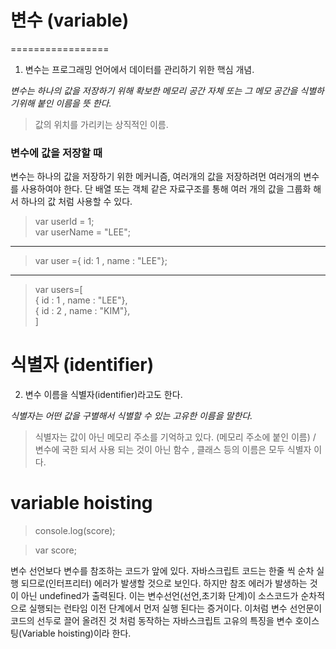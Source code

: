 # 변수 (variable)
=================

1. 변수는 프로그래밍 언어에서 데이터를 관리하기 위한 핵심 개념.

<em>변수는 하나의 값을 저장하기 위해 확보한 메모리 공간 자체 또는 그 메모 공간을 식별하기위해 붙인 이름을 뜻 한다.</em>

> 값의 위치를 가리키는 상직적인 이름.

### 변수에 값을 저장할 때

변수는 하나의 값을 저장하기 위한 메커니즘, 여러개의 값을 저장하려먼 여러개의 변수를 사용하여야 한다. 단 배열 또는 객체 같은 자료구조를 통해 여러 개의 값을 그룹화 해서 하나의 값 처럼 사용할 수 있다.

> var userId = 1;  
> var userName = "LEE";  
-----------------------
> var user ={ id: 1 , name : "LEE"};  
-----------------------------------
> var users=[  
    { id : 1 , name : "LEE"},  
    { id : 2 , name : "KIM"},  
]  

# 식별자 (identifier)

2. 변수 이름을 식별자(identifier)라고도 한다. 

<em>식별자는 어떤 값을 구별해서 식별할 수 있는 고유한 이름을 말한다.</em>

> 식별자는 값이 아닌 메모리 주소를 기억하고 있다. (메모리 주소에 붙인 이름) / 변수에 국한 되서 사용 되는 것이 아닌 함수 , 클래스 등의 이름은 모두 식별자 이다.

# variable hoisting

> console.log(score);  

> var score;  

변수 선언보다 변수를 참조하는 코드가 앞에 있다. 자바스크립트 코드는 한줄 씩 순차 실행 되므로(인터프리터) 에러가 발생할 것으로 보인다. 하지만 참조 에러가 발생하는 것이 아닌 undefined가 출력된다.
이는 변수선언(선언,초기화 단계)이 소스코드가 순차적으로 실행되는 런타임 이전 단계에서 먼저 실행 된다는 증거이다. 이처럼 변수 선언문이 코드의 선두로 끌어 올려진 것 처럼 동작하는 자바스크립트 고유의 특징을 변수 호이스팅(Variable hoisting)이라 한다.  



